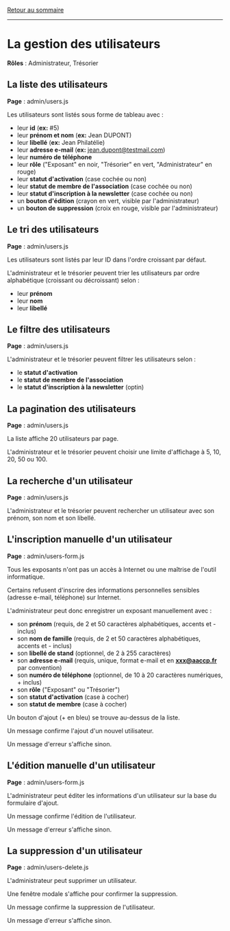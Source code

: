 [Retour au sommaire](README.md)

***

# La gestion des utilisateurs

**Rôles** : Administrateur, Trésorier

## La liste des utilisateurs

**Page** : admin/users.js

Les utilisateurs sont listés sous forme de tableau avec :

- leur **id** (**ex:** #5)
- leur **prénom et nom** (**ex:** Jean DUPONT)
- leur **libellé** (**ex:** Jean Philatélie)
- leur **adresse e-mail** (**ex:** jean.dupont@testmail.com)
- leur **numéro de téléphone**
- leur **rôle** ("Exposant" en noir, "Trésorier" en vert, "Administrateur" en rouge)
- leur **statut d'activation** (case cochée ou non)
- leur **statut de membre de l'association** (case cochée ou non)
- leur **statut d'inscription à la newsletter** (case cochée ou non)
- un **bouton d'édition** (crayon en vert, visible par l'administrateur)
- un **bouton de suppression** (croix en rouge, visible par l'administrateur)

## Le tri des utilisateurs

**Page** : admin/users.js

Les utilisateurs sont listés par leur ID dans l'ordre croissant par défaut.

L'administrateur et le trésorier peuvent trier les utilisateurs par ordre alphabétique (croissant ou décroissant) selon :

- leur **prénom**
- leur **nom**
- leur **libellé**

## Le filtre des utilisateurs

**Page** : admin/users.js

L'administrateur et le trésorier peuvent filtrer les utilisateurs selon :

- le **statut d'activation**
- le **statut de membre de l'association**
- le **statut d'inscription à la newsletter** (optin)

## La pagination des utilisateurs

**Page** : admin/users.js

La liste affiche 20 utilisateurs par page.

L'administrateur et le trésorier peuvent choisir une limite d'affichage à 5, 10, 20, 50 ou 100.

## La recherche d'un utilisateur

**Page** : admin/users.js

L'administrateur et le trésorier peuvent rechercher un utilisateur avec son prénom, son nom et son libellé.

## L'inscription manuelle d'un utilisateur

**Page** : admin/users-form.js

Tous les exposants n'ont pas un accès à Internet ou une maîtrise de l'outil informatique.

Certains refusent d'inscrire des informations personnelles sensibles (adresse e-mail, téléphone) sur Internet.

L'administrateur peut donc enregistrer un exposant manuellement avec :

- son **prénom** (requis, de 2 et 50 caractères alphabétiques, accents et - inclus)
- son **nom de famille** (requis, de 2 et 50 caractères alphabétiques, accents et - inclus)
- son **libellé de stand** (optionnel, de 2 à 255 caractères)
- son **adresse e-mail** (requis, unique, format e-mail et en **xxx@aaccp.fr** par convention)
- son **numéro de téléphone** (optionnel, de 10 à 20 caractères numériques, + inclus)
- son **rôle** ("Exposant" ou "Trésorier")
- son **statut d'activation** (case à cocher)
- son **statut de membre** (case à cocher)

Un bouton d'ajout (+ en bleu) se trouve au-dessus de la liste.

Un message confirme l'ajout d'un nouvel utilisateur.

Un message d'erreur s'affiche sinon.

## L'édition manuelle d'un utilisateur

**Page** : admin/users-form.js

L'administrateur peut éditer les informations d'un utilisateur sur la base du formulaire d'ajout.

Un message confirme l'édition de l'utilisateur.

Un message d'erreur s'affiche sinon.

## La suppression d'un utilisateur

**Page** : admin/users-delete.js

L'administrateur peut supprimer un utilisateur.

Une fenêtre modale s'affiche pour confirmer la suppression.

Un message confirme la suppression de l'utilisateur.

Un message d'erreur s'affiche sinon.